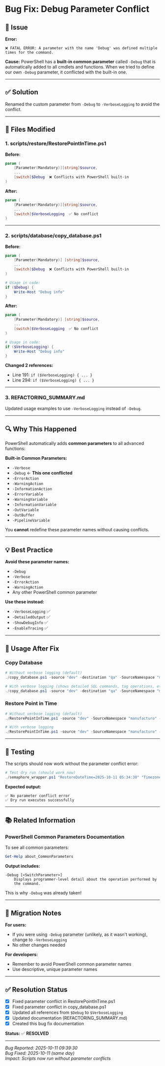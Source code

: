 # Bug Fix: Debug Parameter Conflict

## 🐛 Issue

**Error:**
```
❌ FATAL ERROR: A parameter with the name 'Debug' was defined multiple times for the command.
```

**Cause:**
PowerShell has a **built-in common parameter** called `-Debug` that is automatically added to all cmdlets and functions. When we tried to define our own `-Debug` parameter, it conflicted with the built-in one.

---

## ✅ Solution

Renamed the custom parameter from `-Debug` to `-VerboseLogging` to avoid the conflict.

---

## 📝 Files Modified

### 1. **scripts/restore/RestorePointInTime.ps1**

**Before:**
```powershell
param (
    [Parameter(Mandatory)][string]$source,
    ...
    [switch]$Debug  ❌ Conflicts with PowerShell built-in
)
```

**After:**
```powershell
param (
    [Parameter(Mandatory)][string]$source,
    ...
    [switch]$VerboseLogging  ✅ No conflict
)
```

---

### 2. **scripts/database/copy_database.ps1**

**Before:**
```powershell
param (
    [Parameter(Mandatory)] [string]$source,
    ...
    [switch]$Debug  ❌ Conflicts with PowerShell built-in
)

# Usage in code:
if ($Debug) {
    Write-Host "Debug info"
}
```

**After:**
```powershell
param (
    [Parameter(Mandatory)] [string]$source,
    ...
    [switch]$VerboseLogging  ✅ No conflict
)

# Usage in code:
if ($VerboseLogging) {
    Write-Host "Debug info"
}
```

**Changed 2 references:**
- Line 191: `if ($VerboseLogging) { ... }`
- Line 294: `if ($VerboseLogging) { ... }`

---

### 3. **REFACTORING_SUMMARY.md**

Updated usage examples to use `-VerboseLogging` instead of `-Debug`.

---

## 🔍 Why This Happened

PowerShell automatically adds **common parameters** to all advanced functions:

**Built-in Common Parameters:**
- `-Verbose`
- `-Debug` ← **This one conflicted**
- `-ErrorAction`
- `-WarningAction`
- `-InformationAction`
- `-ErrorVariable`
- `-WarningVariable`
- `-InformationVariable`
- `-OutVariable`
- `-OutBuffer`
- `-PipelineVariable`

You **cannot** redefine these parameter names without causing conflicts.

---

## 💡 Best Practice

**Avoid these parameter names:**
- `-Debug`
- `-Verbose`
- `-ErrorAction`
- `-WarningAction`
- Any other PowerShell common parameter

**Use these instead:**
- `-VerboseLogging` ✅
- `-DetailedOutput` ✅
- `-ShowDebugInfo` ✅
- `-EnableTracing` ✅

---

## 🎯 Usage After Fix

### Copy Database

```powershell
# Without verbose logging (default)
./copy_database.ps1 -source "dev" -destination "qa" -SourceNamespace "manufacturo" -DestinationNamespace "test"

# With verbose logging (shows detailed SQL commands, tag operations, etc.)
./copy_database.ps1 -source "dev" -destination "qa" -SourceNamespace "manufacturo" -DestinationNamespace "test" -VerboseLogging
```

### Restore Point in Time

```powershell
# Without verbose logging (default)
./RestorePointInTime.ps1 -source "dev" -SourceNamespace "manufacturo" -RestoreDateTime "2025-10-11 14:30:00" -Timezone "UTC"

# With verbose logging
./RestorePointInTime.ps1 -source "dev" -SourceNamespace "manufacturo" -RestoreDateTime "2025-10-11 14:30:00" -Timezone "UTC" -VerboseLogging
```

---

## 🧪 Testing

The scripts should now work without the parameter conflict error:

```powershell
# Test dry run (should work now)
./semaphore_wrapper.ps1 "RestoreDateTime=2025-10-11 05:34:30" "Timezone=America/New_York" "Source=gov001" "SourceNamespace=manufacturo" "DryRun=true"
```

**Expected output:**
```
✅ No parameter conflict error
✅ Dry run executes successfully
```

---

## 📚 Related Information

### PowerShell Common Parameters Documentation

To see all common parameters:
```powershell
Get-Help about_CommonParameters
```

**Output includes:**
```
-Debug [<SwitchParameter>]
    Displays programmer-level detail about the operation performed by 
    the command.
```

This is why `-Debug` was already taken!

---

## 🔄 Migration Notes

**For users:**
- If you were using `-Debug` parameter (unlikely, as it wasn't working), change to `-VerboseLogging`
- No other changes needed

**For developers:**
- Remember to avoid PowerShell common parameter names
- Use descriptive, unique parameter names

---

## ✅ Resolution Status

- [x] Fixed parameter conflict in RestorePointInTime.ps1
- [x] Fixed parameter conflict in copy_database.ps1
- [x] Updated all references from `$Debug` to `$VerboseLogging`
- [x] Updated documentation (REFACTORING_SUMMARY.md)
- [x] Created this bug fix documentation

**Status:** ✅ **RESOLVED**

---

*Bug Reported: 2025-10-11 09:39:30*  
*Bug Fixed: 2025-10-11 (same day)*  
*Impact: Scripts now run without parameter conflicts*

